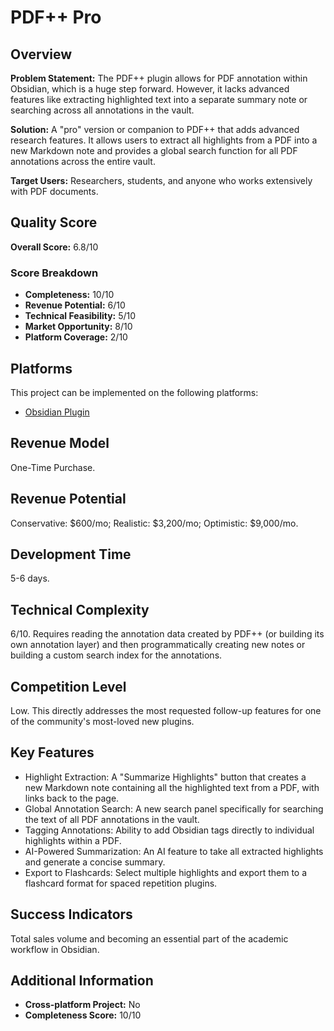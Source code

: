 # PDF++ Pro

## Overview
**Problem Statement:** The PDF++ plugin allows for PDF annotation within Obsidian, which is a huge step forward. However, it lacks advanced features like extracting highlighted text into a separate summary note or searching across all annotations in the vault.

**Solution:** A "pro" version or companion to PDF++ that adds advanced research features. It allows users to extract all highlights from a PDF into a new Markdown note and provides a global search function for all PDF annotations across the entire vault.

**Target Users:** Researchers, students, and anyone who works extensively with PDF documents.

## Quality Score
**Overall Score:** 6.8/10

### Score Breakdown
- **Completeness:** 10/10
- **Revenue Potential:** 6/10
- **Technical Feasibility:** 5/10
- **Market Opportunity:** 8/10
- **Platform Coverage:** 2/10

## Platforms
This project can be implemented on the following platforms:
- [Obsidian Plugin](./platforms/obsidian-plugin/)

## Revenue Model
One-Time Purchase.

## Revenue Potential
Conservative: $600/mo; Realistic: $3,200/mo; Optimistic: $9,000/mo.

## Development Time
5-6 days.

## Technical Complexity
6/10. Requires reading the annotation data created by PDF++ (or building its own annotation layer) and then programmatically creating new notes or building a custom search index for the annotations.

## Competition Level
Low. This directly addresses the most requested follow-up features for one of the community's most-loved new plugins.

## Key Features
- Highlight Extraction: A "Summarize Highlights" button that creates a new Markdown note containing all the highlighted text from a PDF, with links back to the page.
- Global Annotation Search: A new search panel specifically for searching the text of all PDF annotations in the vault.
- Tagging Annotations: Ability to add Obsidian tags directly to individual highlights within a PDF.
- AI-Powered Summarization: An AI feature to take all extracted highlights and generate a concise summary.
- Export to Flashcards: Select multiple highlights and export them to a flashcard format for spaced repetition plugins.

## Success Indicators
Total sales volume and becoming an essential part of the academic workflow in Obsidian.

## Additional Information
- **Cross-platform Project:** No
- **Completeness Score:** 10/10
